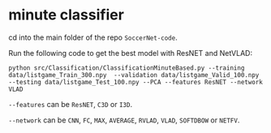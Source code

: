 # minute classifier

cd into the main folder of the repo `SoccerNet-code`.

Run the following code to get the best model with ResNET and NetVLAD:

`python src/Classification/ClassificationMinuteBased.py --training data/listgame_Train_300.npy  --validation data/listgame_Valid_100.npy --testing data/listgame_Test_100.npy --PCA --features ResNET --network VLAD`

`--features` can be 
`ResNET`, 
`C3D` or 
`I3D`.

`--network` can be 
`CNN`,
`FC`,
`MAX`,
`AVERAGE`,
`RVLAD`,
`VLAD`,
`SOFTDBOW` or
`NETFV`.
